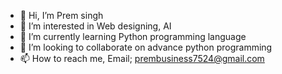 - 👋 Hi, I’m Prem singh 
- 👀 I’m interested in Web designing, AI 
- 🌱 I’m currently learning Python programming language
- 💞️ I’m looking to collaborate on advance python programming
- 📫 How to reach me, Email; prembusiness7524@gmail.com

<!---
prem7524/prem7524 is a ✨ special ✨ repository because its `README.md` (this file) appears on your GitHub profile.
You can click the Preview link to take a look at your changes.
--->
